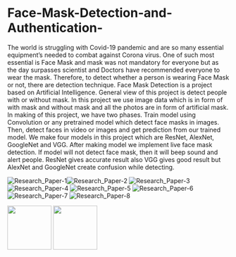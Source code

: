 # Face-Mask-Detection-and-Authentication-
The world is struggling with Covid-19 pandemic and are so many essential equipment’s needed to combat against Corona virus. One of such most essential is Face Mask and mask was not mandatory for everyone but as the day surpasses scientist and Doctors have recommended everyone to wear the mask. Therefore, to detect whether a person is wearing Face Mask or not, there are detection technique. Face Mask Detection is a project based on Artificial Intelligence. General view of this project is detect people with or without mask. In this project we use image data which is in form of with mask and without mask and all the photos are in form of artificial mask. In making of this project, we have two phases. Train model using Convolution or any pretrained model which detect face masks in images. Then, detect faces in video or images and get prediction from our trained model. We make four models in this project which are ResNet, AlexNet, GoogleNet and VGG. After making model we implement live face mask detection. If model will not detect face mask, then it will beep sound and alert people. ResNet gives accurate result also VGG gives good result but AlexNet and GoogleNet create confusion while detecting.

![Research_Paper-1](https://user-images.githubusercontent.com/78067738/125106126-ebf4c700-e0fc-11eb-97b0-9579e7ea4d44.jpg "1")![Research_Paper-2](https://user-images.githubusercontent.com/78067738/125106136-eeefb780-e0fc-11eb-83b4-185ff428b60a.jpg "2")
![Research_Paper-3](https://user-images.githubusercontent.com/78067738/125106242-0f1f7680-e0fd-11eb-8a75-58e2ea15d7c2.jpg) ![Research_Paper-4](https://user-images.githubusercontent.com/78067738/125106266-15155780-e0fd-11eb-9fc6-ac871dab52d4.jpg)
![Research_Paper-5](https://user-images.githubusercontent.com/78067738/125106296-1d6d9280-e0fd-11eb-895f-18e274f08d97.jpg) ![Research_Paper-6](https://user-images.githubusercontent.com/78067738/125106318-2199b000-e0fd-11eb-87a4-8006dbc24b23.jpg)
![Research_Paper-7](https://user-images.githubusercontent.com/78067738/125106339-25c5cd80-e0fd-11eb-992f-9df84de67113.jpg) ![Research_Paper-8](https://user-images.githubusercontent.com/78067738/125106353-2b231800-e0fd-11eb-8f0c-ea7ec11a82ba.jpg)

<p float="left">
  <img src="/https://user-images.githubusercontent.com/78067738/125106126-ebf4c700-e0fc-11eb-97b0-9579e7ea4d44.jpg" width="100" />
  <img src="https://user-images.githubusercontent.com/78067738/125106136-eeefb780-e0fc-11eb-83b4-185ff428b60a.jpg" width="100" /> 
</p>


